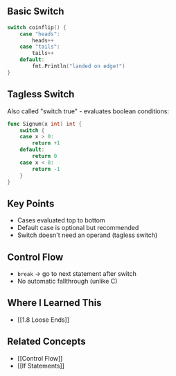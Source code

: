 ## Basic Switch

```go
switch coinflip() {
    case "heads":
        heads++
    case "tails":
        tails++
    default:
        fmt.Println("landed on edge!")
}
```

## Tagless Switch

Also called "switch true" - evaluates boolean conditions:

```go
func Signum(x int) int {
    switch {
    case x > 0:
        return +1
    default:
        return 0
    case x < 0:
        return -1
    }
}
```

## Key Points

- Cases evaluated top to bottom
- Default case is optional but recommended
- Switch doesn't need an operand (tagless switch)

## Control Flow

- `break` → go to next statement after switch
- No automatic fallthrough (unlike C)

## Where I Learned This

- [[1.8 Loose Ends]]

## Related Concepts

- [[Control Flow]]
- [[If Statements]]